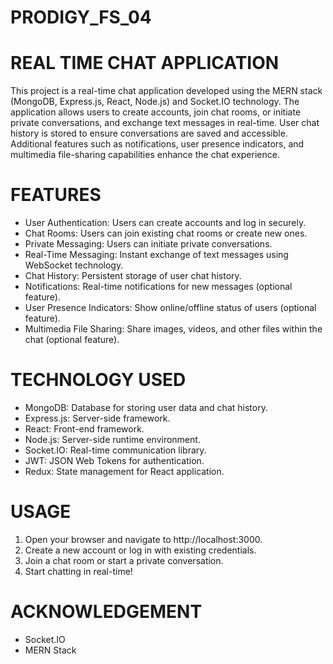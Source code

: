 # PRODIGY_FS_04
# REAL TIME CHAT APPLICATION
This project is a real-time chat application developed using the MERN stack (MongoDB, Express.js, React, Node.js) and Socket.IO technology. The application allows users to create accounts, join chat rooms, or initiate private conversations, and exchange text messages in real-time. User chat history is stored to ensure conversations are saved and accessible. Additional features such as notifications, user presence indicators, and multimedia file-sharing capabilities enhance the chat experience.

# FEATURES
* User Authentication: Users can create accounts and log in securely.
* Chat Rooms: Users can join existing chat rooms or create new ones.
* Private Messaging: Users can initiate private conversations.
* Real-Time Messaging: Instant exchange of text messages using WebSocket technology.
* Chat History: Persistent storage of user chat history.
* Notifications: Real-time notifications for new messages (optional feature).
* User Presence Indicators: Show online/offline status of users (optional feature).
* Multimedia File Sharing: Share images, videos, and other files within the chat (optional feature).

# TECHNOLOGY USED
* MongoDB: Database for storing user data and chat history.
* Express.js: Server-side framework.
* React: Front-end framework.
* Node.js: Server-side runtime environment.
* Socket.IO: Real-time communication library.
* JWT: JSON Web Tokens for authentication.
* Redux: State management for React application.

# USAGE
1. Open your browser and navigate to http://localhost:3000.
2. Create a new account or log in with existing credentials.
3. Join a chat room or start a private conversation.
4. Start chatting in real-time!

# ACKNOWLEDGEMENT
* Socket.IO
* MERN Stack
